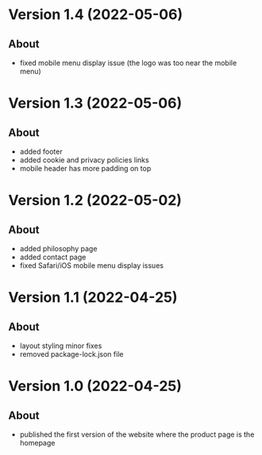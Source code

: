 # Version 1.4 (2022-05-06)
## About
* fixed mobile menu display issue (the logo was too near the mobile menu)

# Version 1.3 (2022-05-06)
## About
* added footer
* added cookie and privacy policies links
* mobile header has more padding on top

# Version 1.2 (2022-05-02)
## About
* added philosophy page
* added contact page
* fixed Safari/iOS mobile menu display issues

# Version 1.1 (2022-04-25)
## About
* layout styling minor fixes
* removed package-lock.json file

# Version 1.0 (2022-04-25)
## About
* published the first version of the website where the product page is the homepage